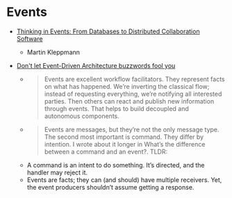 Events
======

* [Thinking in Events: From Databases to Distributed Collaboration Software](https://martin.kleppmann.com/2021/07/02/debs-keynote-thinking-in-events.html)
    * Martin Kleppmann

* [Don't let Event-Driven Architecture buzzwords fool you](https://event-driven.io/en/dont_let_event_driven_architecture_buzzwords_fool_you/)
    * > Events are excellent workflow facilitators. They represent facts on what has happened. We’re inverting the classical flow; instead of requesting everything, we’re notifying all interested parties. Then others can react and publish new information through events. That helps to build decoupled and autonomous components.
    * > Events are messages, but they’re not the only message type. The second most important is command. They differ by intention. I wrote about it longer in What’s the difference between a command and an event?. TLDR:
    * A command is an intent to do something. It’s directed, and the handler may reject it.
    * Events are facts; they can (and should) have multiple receivers. Yet, the event producers shouldn’t assume getting a response.